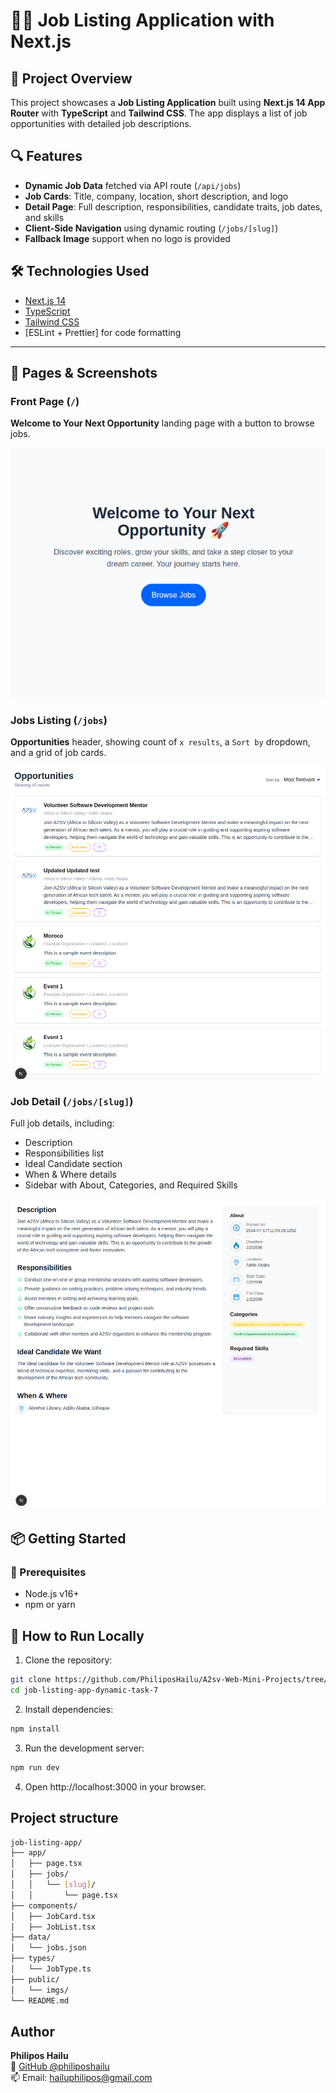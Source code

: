 # 🧑‍💼 Job Listing Application with Next.js

## 🚀 Project Overview

This project showcases a **Job Listing Application** built using **Next.js 14 App Router** with **TypeScript** and **Tailwind CSS**. The app displays a list of job opportunities with detailed job descriptions.

## 🔍 Features

- **Dynamic Job Data** fetched via API route (`/api/jobs`)
- **Job Cards**: Title, company, location, short description, and logo
- **Detail Page**: Full description, responsibilities, candidate traits, job dates, and skills
- **Client-Side Navigation** using dynamic routing (`/jobs/[slug]`)
- **Fallback Image** support when no logo is provided

## 🛠️ Technologies Used

- [Next.js 14](https://nextjs.org/)
- [TypeScript](https://www.typescriptlang.org/)
- [Tailwind CSS](https://tailwindcss.com/)
- [ESLint + Prettier] for code formatting

---

## 🧭 Pages & Screenshots

### Front Page (`/`)

**Welcome to Your Next Opportunity** landing page with a button to browse jobs.

![Home Page Screenshot](./public/imgs/homePage1.png)

### Jobs Listing (`/jobs`)

**Opportunities** header, showing count of `x results`, a `Sort by` dropdown, and a grid of job cards.

![Jobs Listing Screenshot](./public/imgs/jobListT7_1.png)

### Job Detail (`/jobs/[slug]`)

Full job details, including:

- Description
- Responsibilities list
- Ideal Candidate section
- When & Where details
- Sidebar with About, Categories, and Required Skills

![Job Detail Screenshot](./public/imgs/jobDetailT7_2.png)

## 📦 Getting Started

### 🔧 Prerequisites

- Node.js v16+
- npm or yarn

## 🚀 How to Run Locally

1. Clone the repository:

```bash
git clone https://github.com/PhiliposHailu/A2sv-Web-Mini-Projects/tree/main
cd job-listing-app-dynamic-task-7
```

2. Install dependencies:

```bash
npm install
```

3. Run the development server:

```bash
npm run dev
```

4. Open http://localhost:3000 in your browser.

## Project structure

```bash
job-listing-app/
├── app/
│   ├── page.tsx
│   ├── jobs/
│   │   └── [slug]/
│   │       └── page.tsx
├── components/
│   ├── JobCard.tsx
│   ├── JobList.tsx
├── data/
│   └── jobs.json
├── types/
│   └── JobType.ts
├── public/
│   └── imgs/
└── README.md
```

## Author

**Philipos Hailu**  
🔗 [GitHub @philiposhailu](https://github.com/philiposhailu)  
📫 Email: hailuphilipos@gmail.com
